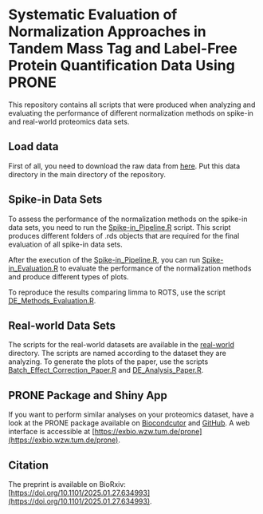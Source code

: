 # Systematic Evaluation of Normalization Approaches in Tandem Mass Tag and Label-Free Protein Quantification Data Using PRONE

This repository contains all scripts that were produced when analyzing and evaluating the performance of different normalization methods on spike-in and real-world proteomics data sets.


## Load data

First of all, you need to download the raw data from [here](https://drive.google.com/drive/folders/1MTuCDTsHWcXuAkJwQwxWRkK8At_4GulY?usp=drive_link). Put this data directory in the main directory of the repository.

## Spike-in Data Sets

To assess the performance of the normalization methods on the spike-in data sets, you need to run the [Spike-in_Pipeline.R](spike-in/Spike-in_Pipeline.R) script. This script produces different folders of .rds objects that are required for the final evaluation of all spike-in data sets. 

After the execution of the [Spike-in_Pipeline.R](spike-in/Spike-in_Pipeline.R), you can run [Spike-in_Evaluation.R](spike-in/Spike-in_Evaluation.R) to evaluate the performance of the normalization methods and produce different types of plots.

To reproduce the results comparing limma to ROTS, use the script [DE_Methods_Evaluation.R](spike-in/DE_Methods_Evaluation.R).

## Real-world Data Sets

The scripts for the real-world datasets are available in the [real-world](real-world/) directory. The scripts are named according to the dataset they are analyzing. To generate the plots of the paper, use the scripts [Batch_Effect_Correction_Paper.R](real-world/Batch_Effect_Correction_Paper.R) and [DE_Analysis_Paper.R](real-world/DE_Analysis_Paper.R).

## PRONE Package and Shiny App

If you want to perform similar analyses on your proteomics dataset, have a look at the PRONE package available on [Biocondcutor](https://bioconductor.org/packages/release/bioc/html/PRONE.html) and [GitHub](https://github.com/daisybio/PRONE). A web interface is accessible at [https://exbio.wzw.tum.de/prone](https://exbio.wzw.tum.de/prone).

## Citation

The preprint is available on BioRxiv: [https://doi.org/10.1101/2025.01.27.634993](https://doi.org/10.1101/2025.01.27.634993).
